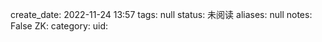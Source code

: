 create_date: 2022-11-24 13:57
tags: null
status: 未阅读 
aliases: null
notes: False
ZK: 
category: 
uid: 
